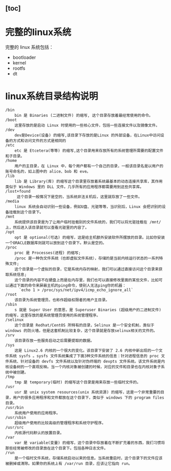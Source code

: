 [toc]
-----------------------------------------
# 完整的linux系统
完整的 linux 系统包括：
* bootloader
* kernel
* rootfs
* dt
# linux系统目录结构说明  
    /bin
        bin 是 Binaries (二进制文件) 的缩写, 这个目录存放着最经常使用的命令。
    /boot
        这里存放的是启动 Linux 时使用的一些核心文件，包括一些连接文件以及镜像文件。
    /dev
        dev是Device(设备) 的缩写,该目录下存放的是Linux 的外部设备，在Linux中访问设备的方式和访问文件的方式是相同的
    /etc
        etc 是 Etcetera(等等) 的缩写,这个目录用来存放所有的系统管理所需要的配置文件和子目录。
    /home
        用户的主目录，在 Linux 中，每个用户都有一个自己的目录，一般该目录名是以用户的账号命名的，如上图中的 alice、bob 和 eve。
    /lib
        lib 是 Library(库) 的缩写这个目录里存放着系统最基本的动态连接共享库，其作用类似于 Windows 里的 DLL 文件。几乎所有的应用程序都需要用到这些共享库。
    /lost+found
         这个目录一般情况下是空的，当系统非法关机后，这里就存放了一些文件。
    /media
        linux 系统会自动识别一些设备，例如U盘、光驱等等，当识别后，Linux 会把识别的设备挂载到这个目录下。
    /mnt
        系统提供该目录是为了让用户临时挂载别的文件系统的，我们可以将光驱挂载在 /mnt/ 上，然后进入该目录就可以查看光驱里的内容了。
    /opt
        opt 是 optional(可选) 的缩写，这是给主机额外安装软件所摆放的目录。比如你安装一个ORACLE数据库则就可以放到这个目录下。默认是空的。
    /proc
        proc 是 Processes(进程) 的缩写;
        /proc 是一种伪文件系统（也即虚拟文件系统），存储的是当前内核运行状态的一系列特殊文件;
        这个目录是一个虚拟的目录，它是系统内存的映射，我们可以通过直接访问这个目录来获取系统信息;
        这个目录的内容不在硬盘上而是在内存里，我们也可以直接修改里面的某些文件，比如可以通过下面的命令来屏蔽主机的ping命令，使别人无法ping你的机器：
          `echo 1 > /proc/sys/net/ipv4/icmp_echo_ignore_all`
    /root
        该目录为系统管理员，也称作超级权限者的用户主目录。
    /sbin
        s 就是 Super User 的意思，是 Superuser Binaries (超级用户的二进制文件) 的缩写，这里存放的是系统管理员使用的系统管理程序。
    /selinux
        这个目录是 Redhat/CentOS 所特有的目录，Selinux 是一个安全机制，类似于 windows 的防火墙，但是这套机制比较复杂，这个目录就是存放selinux相关的文件的。
    /srv
        该目录存放一些服务启动之后需要提取的数据。
    /sys
        这是 Linux2.6 内核的一个很大的变化。该目录下安装了 2.6 内核中新出现的一个文件系统 sysfs 。sysfs 文件系统集成了下面3种文件系统的信息：针对进程信息的 proc 文件系统、针对设备的 devfs 文件系统以及针对伪终端的 devpts 文件系统。该文件系统是内核设备树的一个直观反映。当一个内核对象被创建的时候，对应的文件和目录也在内核对象子系统中被创建。
    /tmp
        tmp 是 temporary(临时) 的缩写这个目录是用来存放一些临时文件的。
    /usr
        usr 是 unix system resources(unix 系统资源) 的缩写，这是一个非常重要的目录，用户的很多应用程序和文件都放在这个目录下，类似于 windows 下的 program files 目录。
    /usr/bin
        系统用户使用的应用程序。
    /usr/sbin
        超级用户使用的比较高级的管理程序和系统守护程序。
    /usr/src
        内核源代码默认的放置目录。
    /var
        var 是 variable(变量) 的缩写，这个目录中存放着在不断扩充着的东西，我们习惯将那些经常被修改的目录放在这个目录下。包括各种日志文件。
    /run
        是一个临时文件系统，存储系统启动以来的信息。当系统重启时，这个目录下的文件应该被删掉或清除。如果你的系统上有 /var/run 目录，应该让它指向 run。
